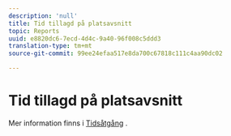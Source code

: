 ```yaml
---
description: 'null'
title: Tid tillagd på platsavsnitt
topic: Reports
uuid: e8820dc6-7ecd-4d4c-9a40-96f008c5ddd3
translation-type: tm+mt
source-git-commit: 99ee24efaa517e8da700c67818c111c4aa90dc02

---
```



# Tid tillagd på platsavsnitt

Mer information finns i [Tidsåtgång](reports-time-spent-on-page.md) .
